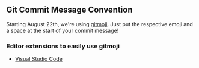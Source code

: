 ## Git Commit Message Convention

Starting August 22th, we're using [gitmoji](https://gitmoji.dev/). Just put the respective emoji and a space at the start of your commit message!

### Editor extensions to easily use gitmoji

-   [Visual Studio Code](https://marketplace.visualstudio.com/items?itemName=Vtrois.gitmoji-vscode)
